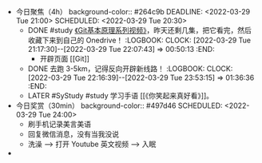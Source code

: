 - 今日聚焦（4h）
  background-color:: #264c9b
  DEADLINE: <2022-03-29 Tue 21:00>
  SCHEDULED: <2022-03-29 Tue 20:30>
	- DONE #study [《Git基本原理系列视频》](https://space.bilibili.com/364122352/channel/collectiondetail?sid=290009)，昨天还剩几集，把它看完，然后收藏下来到自己的 Onedrive！
	  :LOGBOOK:
	  CLOCK: [2022-03-29 Tue 21:17:30]--[2022-03-29 Tue 22:07:43] =>  00:50:13
	  :END:
		- 开辟页面 [[Git]]
	- DONE 去跑 3-5km，记得反向开辟新线路！
	  :LOGBOOK:
	  CLOCK: [2022-03-29 Tue 22:16:39]--[2022-03-29 Tue 23:53:15] =>  01:36:36
	  :END:
	- LATER #SyStudy #study 学习手语 [[《你笑起来真好看》]]。
- 今日奖赏（30min）
  background-color:: #497d46
  SCHEDULED: <2022-03-29 Tue 24:00>
	- 刷手机记录美言美语
	- 回复微信消息，没有当我没说
	- 洗澡 --> 打开 Youtube 英文视频 --> 入眠
-